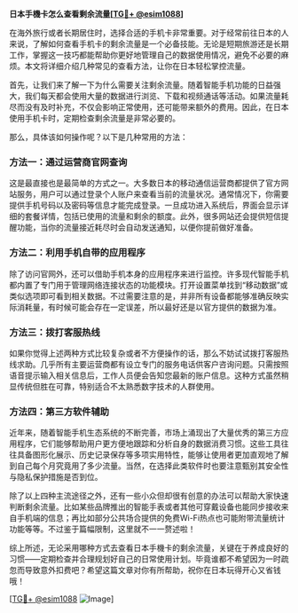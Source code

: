 **日本手機卡怎么查看剩余流量[[TG💪+ @esim1088](https://t.me/s/esim1088)]**

在海外旅行或者长期居住时，选择合适的手机卡非常重要。对于经常前往日本的人来说，了解如何查看手机卡的剩余流量是一个必备技能。无论是短期旅游还是长期工作，掌握这一技巧都能帮助你更好地管理自己的数据使用情况，避免不必要的麻烦。本文将详细介绍几种常见的查看方法，让你在日本轻松掌控流量。

首先，让我们来了解一下为什么需要关注剩余流量。随着智能手机功能的日益强大，我们每天都会使用大量的数据进行浏览、下载和视频通话等活动。如果流量耗尽而没有及时补充，不仅会影响正常使用，还可能带来额外的费用。因此，在日本使用手机卡时，定期检查剩余流量是非常必要的。

那么，具体该如何操作呢？以下是几种常用的方法：

### 方法一：通过运营商官网查询

这是最直接也是最简单的方式之一。大多数日本的移动通信运营商都提供了官方网站服务，用户可以通过登录个人账户来查看当前的流量状况。通常情况下，你需要提供手机号码以及密码等信息才能完成登录。一旦成功进入系统后，界面会显示详细的套餐详情，包括已使用的流量和剩余的额度。此外，很多网站还会提供短信提醒功能，当你的流量接近耗尽时会自动发送通知，以便你提前做好准备。

### 方法二：利用手机自带的应用程序

除了访问官网外，还可以借助手机本身的应用程序来进行监控。许多现代智能手机都内置了专门用于管理网络连接状态的功能模块。打开设置菜单找到“移动数据”或类似选项即可看到相关数据。不过需要注意的是，并非所有设备都能够准确反映实际消耗量，有时候可能会存在一定误差，所以最好还是以官方提供的数据为准。

### 方法三：拨打客服热线

如果你觉得上述两种方式比较复杂或者不方便操作的话，那么不妨试试拨打客服热线求助。几乎所有主要运营商都有设立专门的服务电话供客户咨询问题。只需按照语音提示输入相关信息后，工作人员便会告知您最新的账户信息。这种方式虽然稍显传统但胜在可靠，特别适合不太熟悉数字技术的人群使用。

### 方法四：第三方软件辅助

近年来，随着智能手机生态系统的不断完善，市场上涌现出了大量优秀的第三方应用程序，它们能够帮助用户更方便地跟踪和分析自身的数据消费习惯。这些工具往往具备图形化展示、历史记录保存等多项实用特性，能够让使用者更加直观地了解到自己每个月究竟用了多少流量。当然，在选择此类软件时也要注意甄别其安全性与隐私保护措施是否到位。

除了以上四种主流途径之外，还有一些小众但却很有创意的办法可以帮助大家快速判断剩余流量。比如某些品牌推出的智能手表或者其他可穿戴设备也能同步接收来自手机端的信息；再比如部分公共场合提供的免费Wi-Fi热点也可能附带流量统计功能等等。不过鉴于篇幅限制，这里就不一一赘述啦！

综上所述，无论采用哪种方式去查看日本手機卡的剩余流量，关键在于养成良好的习惯——定期检查并合理规划好自己的日常使用计划。毕竟谁都不希望因为一时疏忽而导致意外扣费吧？希望这篇文章对你有所帮助，祝你在日本玩得开心又省钱哦！

[[TG💪+ @esim1088](https://t.me/s/esim1088) ![Image](https://i.postimg.cc/4NQfJmqS/Snipaste-2025-05-13-00-14-12.png)]
